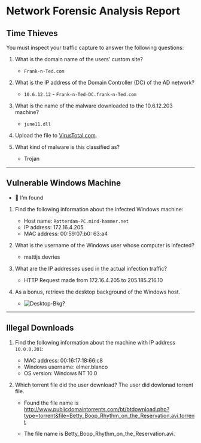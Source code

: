 # Network Forensic Analysis Report

## Time Thieves 
You must inspect your traffic capture to answer the following questions:

1. What is the domain name of the users' custom site?

   - `Frank-n-Ted.com`
 
2. What is the IP address of the Domain Controller (DC) of the AD network?

   - `10.6.12.12` - `Frank-n-Ted-DC.frank-n-Ted.com`

3. What is the name of the malware downloaded to the 10.6.12.203 machine?

   - `june11.dll` 
4. Upload the file to [VirusTotal.com](https://www.virustotal.com/gui/). 

5. What kind of malware is this classified as?
    
    - Trojan    
---
## Vulnerable Windows Machine
    
 - 👀 I’m found 

1. Find the following information about the infected Windows machine: 
    - Host name: `Rotterdam-PC.mind-hammer.net`
    - IP address: 172.16.4.205
    - MAC address: 00:59:07:b0: 63:a4
    
2. What is the username of the Windows user whose computer is infected?
    - mattijs.devries
3. What are the IP addresses used in the actual infection traffic?

    - HTTP Request made from 172.16.4.205 to 205.185.216.10

4. As a bonus, retrieve the desktop background of the Windows host.

    - ![Desktop-Bkg?](https://github.com/iastoneCO/Final-Project/blob/4ca75c74d3cd146801c8972626649b82f36e809b/Images/sm-empty.gif%3fss&ss1img.jpg)
---

## Illegal Downloads

1. Find the following information about the machine with IP address `10.0.0.201`:
    - MAC address: 00:16:17:18:66:c8
    - Windows username: elmer.blanco
    - OS version: Windows NT 10.0

2. Which torrent file did the user download?
 The user did dowlonad torrent file.  
 
   - Found the file name is http://www.publicdomaintorrents.com/bt/btdownload.php?type=torrent&file=Betty_Boop_Rhythm_on_the_Reservation.avi.torrent

   - The file name is Betty_Boop_Rhythm_on_the_Reservation.avi. 
